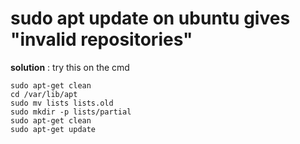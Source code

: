 # sudo apt update on ubuntu gives "invalid repositories"
**solution** : try this on the cmd
````
sudo apt-get clean
cd /var/lib/apt
sudo mv lists lists.old
sudo mkdir -p lists/partial
sudo apt-get clean
sudo apt-get update
````
